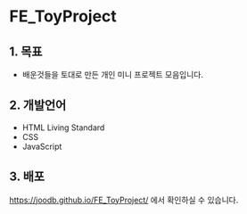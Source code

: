# FE_ToyProject

## **1. 목표**
- 배운것들을 토대로 만든 개인 미니 프로젝트 모음입니다.

## **2. 개발언어**
- HTML Living Standard
- CSS
- JavaScript

## **3. 배포**
https://joodb.github.io/FE_ToyProject/ 에서 확인하실 수 있습니다.
